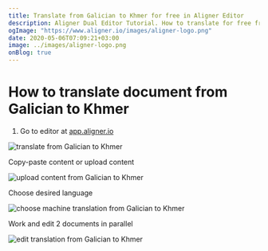```yaml
---
title: Translate from Galician to Khmer for free in Aligner Editor
description: Aligner Dual Editor Tutorial. How to translate for free from Galician to Khmer. Aligner is multilingual document management platform. 
ogImage: "https://www.aligner.io/images/aligner-logo.png"
date: 2020-05-06T07:09:21+03:00
image: ../images/aligner-logo.png
onBlog: true
---
```


# How to translate document from Galician to Khmer

1. Go to editor at [app.aligner.io](https://app.aligner.io "Aligner App web page")

![translate from Galician to Khmer](../aligner-blank-editor.png "translate from Galician to Khmer")

Copy-paste content or upload content

![upload content from Galician to Khmer](../aligner-uploaded-document.png "upload content from Galician to Khmer")

Choose desired language

![choose machine translation from Galician to Khmer](../aligner-language-dropdown.png "choose machine translation from Galician to Khmer")

Work and edit 2 documents in parallel

![edit translation from Galician to Khmer](../aligner-double-sitded-editor.png "edit translation from Galician to Khmer")

